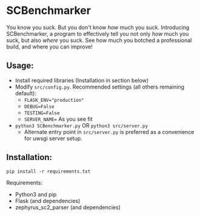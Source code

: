# SCBenchmarker
You know you suck. But you don't know *how* much you suck. Introducing SCBenchmarker, a program to effectively tell you not only *how* much you suck, but also *where* you suck. See how much you botched a professional build, and where you can improve!

## Usage:
* Install required libraries (Installation in section below)
* Modify `src/config.py`. Recommended settings (all others remaining default):
    * `FLASK_ENV="production"`
    * `DEBUG=False`
    * `TESTING=False`
    * `SERVER_NAME=` As you see fit
* `python3 SCBenchmarker.py` OR `python3 src/server.py`
    * Alternate entry point in `src/server.py` is preferred as a convenience for uwsgi server setup.

## Installation:
`pip install -r requirements.txt`

Requirements:
* Python3 and pip
* Flask (and dependencies)
* zephyrus_sc2_parser (and dependencies)
